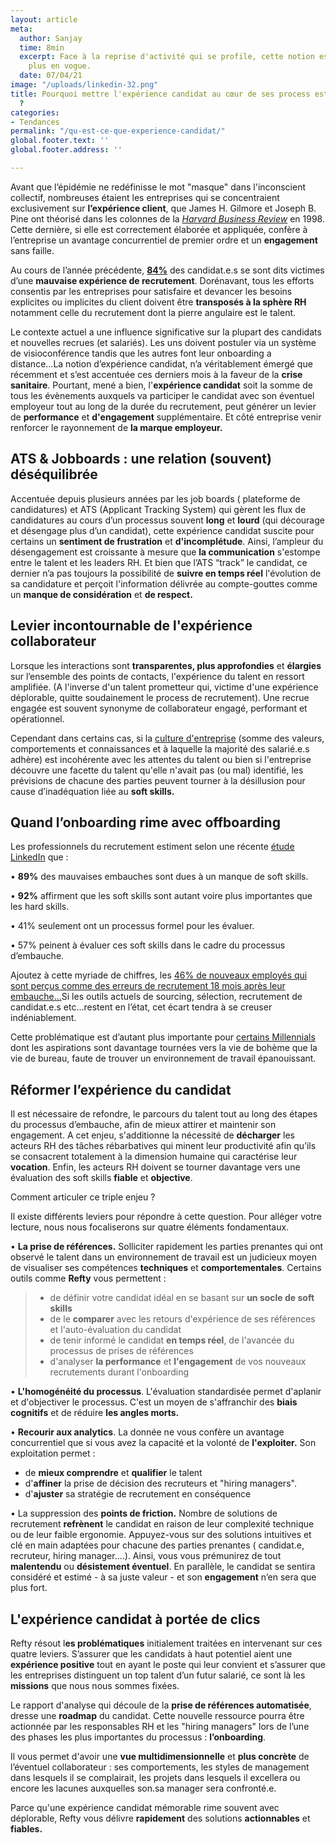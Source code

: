 ```yaml
---
layout: article
meta:
  author: Sanjay
  time: 8min
  excerpt: Face à la reprise d'activité qui se profile, cette notion est de plus en
    plus en vogue.
  date: 07/04/21
image: "/uploads/linkedin-32.png"
title: Pourquoi mettre l'expérience candidat au cœur de ses process est incontournable
  ?
categories:
- Tendances
permalink: "/qu-est-ce-que-experience-candidat/"
global.footer.text: ''
global.footer.address: ''

---
```

Avant que l’épidémie ne redéfinisse le mot "masque" dans l'inconscient collectif, nombreuses étaient les entreprises qui se concentraient exclusivement sur **l’expérience client**, que James H. Gilmore et Joseph B. Pine ont théorisé dans les colonnes de la [_Harvard Business Review_](https://hbr.org/1998/07/welcome-to-the-experience-economy) en 1998. Cette dernière, si elle est correctement élaborée et appliquée, confère à l’entreprise un avantage concurrentiel de premier ordre et un **engagement** sans faille.

Au cours de l’année précédente, [**84%**](https://www.ifop.com/wp-content/uploads/2020/07/CP_YAGGO_EtudeIFOP_15072020.pdf) des candidat.e.s se sont dits victimes d’une **mauvaise expérience de recrutement**. Dorénavant, tous les efforts consentis par les entreprises pour satisfaire et devancer les besoins explicites ou implicites du client doivent être **transposés à la sphère RH** notamment celle du recrutement dont la pierre angulaire est le talent.

Le contexte actuel a une influence significative sur la plupart des candidats et nouvelles recrues (et salariés). Les uns doivent postuler via un système de visioconférence tandis que les autres font leur onboarding a distance...La notion d’expérience candidat, n’a véritablement émergé que récemment et s’est accentuée ces derniers mois à la faveur de la **crise sanitaire**. Pourtant, mené a bien, l'**expérience candidat** soit la somme de tous les évènements auxquels va participer le candidat avec son éventuel employeur tout au long de la durée du recrutement, peut générer un levier de **performance** et **d'engagement** supplémentaire. Et côté entreprise venir renforcer le rayonnement de **la marque employeur.**

## ATS & Jobboards : une relation (souvent) déséquilibrée

Accentuée depuis plusieurs années par les job boards ( plateforme de candidatures) et ATS (Applicant Tracking System) qui gèrent les flux de candidatures au cours d’un processus souvent **long** et **lourd** (qui décourage et désengage plus d’un candidat), cette expérience candidat suscite pour certains un **sentiment de frustration** et **d'incomplétude**. Ainsi, l’ampleur du désengagement est croissante à mesure que **la communication** s'estompe entre le talent et les leaders RH. Et bien que l’ATS “track” le candidat, ce dernier n’a pas toujours la possibilité de **suivre en temps réel** l'évolution de sa candidature et perçoit l'information délivrée au compte-gouttes comme un **manque de considération** et **de respect.**

## Levier incontournable de l'expérience collaborateur

Lorsque les interactions sont **transparentes, plus approfondies** et **élargies** sur l’ensemble des points de contacts, l'expérience du talent en ressort amplifiée. (A l'inverse d'un talent prometteur qui, victime d'une expérience déplorable, quitte soudainement le process de recrutement). Une recrue engagée est souvent synonyme de collaborateur engagé, performant et opérationnel.

Cependant dans certains cas, si la [culture d'entreprise](https://www.hbrfrance.fr/chroniques-experts/2020/02/29310-teletravail-comment-creer-une-culture-dentreprise-a-distance/) (somme des valeurs, comportements et connaissances et à laquelle la majorité des salarié.e.s adhère) est incohérente avec les attentes du talent ou bien si l'entreprise découvre une facette du talent qu'elle n'avait pas (ou mal) identifié, les prévisions de chacune des parties peuvent tourner à la désillusion pour cause d’inadéquation liée au **soft skills.**

## Quand l’onboarding rime avec offboarding

Les professionnels du recrutement estiment selon une récente [étude LinkedIn](https://news.linkedin.com/2019/January/linkedin-releases-2019-global-talent-trends-report) que :

• **89%** des mauvaises embauches sont dues à un manque de soft skills.

• **92%** affirment que les soft skills sont autant voire plus importantes que les hard skills.

• 41% seulement ont un processus formel pour les évaluer.

• 57% peinent à évaluer ces soft skills dans le cadre du processus d’embauche.

Ajoutez à cette myriade de chiffres, les [46% de nouveaux employés qui sont perçus comme des erreurs de recrutement 18 mois après leur embauche...](https://www.leadershipiq.com/blogs/leadershipiq/35354241-why-new-hires-fail-emotional-intelligence-vs-skills)Si les outils actuels de sourcing, sélection, recrutement de candidat.e.s etc...restent en l’état, cet écart tendra à se creuser indéniablement.

Cette problématique est d’autant plus importante pour [certains Millennials](https://www.michaelpage.fr/advice/tendances-de-march%C3%A9/s%C3%A9duire-recruter-et-fid%C3%A9liser-les-millennials-un-enjeu-majeur-pour-les) dont les aspirations sont davantage tournées vers la vie de bohème que la vie de bureau, faute de trouver un environnement de travail épanouissant.

## Réformer l’expérience du candidat

Il est nécessaire de refondre, le parcours du talent tout au long des étapes du processus d’embauche, afin de mieux attirer et maintenir  son engagement. A cet enjeu, s'additionne la nécessité de **décharger** les acteurs RH des tâches rébarbatives qui minent leur productivité afin qu’ils se consacrent totalement à la dimension humaine qui caractérise leur **vocation**. Enfin, les acteurs RH doivent se tourner davantage vers une évaluation des soft skills **fiable** et **objective**. 

Comment articuler ce triple enjeu ?

Il existe différents leviers pour répondre à cette question. Pour alléger votre lecture, nous nous focaliserons sur quatre éléments fondamentaux.

• **La prise de références.** Solliciter rapidement les parties prenantes qui ont observé le talent dans un environnement de travail est un judicieux moyen de visualiser ses compétences **techniques** et **comportementales**. Certains outils comme **Refty** vous permettent :

> * de définir votre candidat idéal en se basant sur **un socle de soft skills**
> * de le **comparer** avec les retours d'expérience de ses références et l'auto-évaluation du candidat
> * de tenir informé le candidat **en temps réel**, de l'avancée du processus de prises de références
> * d'analyser **la performance** et **l'engagement** de vos nouveaux recrutements durant l'onboarding

• **L'homogénéité du processus**. L'évaluation standardisée permet d'aplanir et d'objectiver le processus. C'est un moyen de s'affranchir des **biais cognitifs** et de réduire **les angles morts.**

• **Recourir aux analytics**. La donnée ne vous confère un avantage concurrentiel que si vous avez la capacité et la volonté de **l'exploiter.** Son exploitation permet :

* de **mieux comprendre** et **qualifier** le talent
* d'**affiner** la prise de décision des recruteurs et "hiring managers".
* d'**ajuster** sa stratégie de recrutement en conséquence

• La suppression des **points de friction.** Nombre de solutions de recrutement **refrènent** le candidat en raison de leur complexité technique ou de leur faible ergonomie. Appuyez-vous sur des solutions intuitives et clé en main adaptées pour chacune des parties prenantes ( candidat.e, recruteur, hiring manager....). Ainsi, vous vous prémunirez de tout **malentendu** ou **désistement éventuel**. En parallèle, le candidat se sentira considéré et estimé - à sa juste valeur - et son **engagement** n’en sera que plus fort.

## L'expérience candidat à portée de clics

Refty résout l**es problématiques** initialement traitées en intervenant sur ces quatre leviers. S’assurer que les candidats à haut potentiel aient une **expérience positive** tout en ayant le poste qui leur convient et s’assurer que les entreprises distinguent un top talent d’un futur salarié, ce sont là les **missions** que nous nous sommes fixées.

Le rapport d'analyse qui découle de la **prise de références automatisée**, dresse une **roadmap** du candidat. Cette nouvelle ressource pourra être actionnée par les responsables RH et les "hiring managers" lors de l’une des phases les plus importantes du processus : **l’onboarding**.

Il vous permet d'avoir une **vue multidimensionnelle** et **plus concrète** de l’éventuel collaborateur : ses comportements, les styles de management dans lesquels il se complairait, les projets dans lesquels il excellera ou encore les lacunes auxquelles son.sa manager sera confronté.e.

Parce qu'une expérience candidat mémorable rime souvent avec déplorable, Refty vous délivre **rapidement** des solutions **actionnables** et **fiables.**